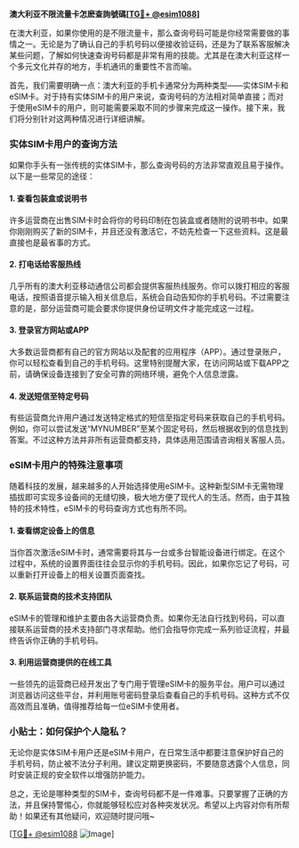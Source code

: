 **澳大利亚不限流量卡怎麽查詢號碼[[TG💪+ @esim1088](https://t.me/s/esim1088)]**

在澳大利亚，如果你使用的是不限流量卡，那么查询号码可能是你经常需要做的事情之一。无论是为了确认自己的手机号码以便接收验证码，还是为了联系客服解决某些问题，了解如何快速查询号码都是非常有用的技能。尤其是在澳大利亚这样一个多元文化并存的地方，手机通讯的重要性不言而喻。

首先，我们需要明确一点：澳大利亚的手机卡通常分为两种类型——实体SIM卡和eSIM卡。对于持有实体SIM卡的用户来说，查询号码的方法相对简单直接；而对于使用eSIM卡的用户，则可能需要采取不同的步骤来完成这一操作。接下来，我们将分别针对这两种情况进行详细讲解。

### 实体SIM卡用户的查询方法

如果你手头有一张传统的实体SIM卡，那么查询号码的方法非常直观且易于操作。以下是一些常见的途径：

#### 1. 查看包装盒或说明书
许多运营商在出售SIM卡时会将你的号码印制在包装盒或者随附的说明书中。如果你刚刚购买了新的SIM卡，并且还没有激活它，不妨先检查一下这些资料。这是最直接也是最省事的方式。

#### 2. 打电话给客服热线
几乎所有的澳大利亚移动通信公司都会提供客服热线服务。你可以拨打相应的客服电话，按照语音提示输入相关信息后，系统会自动告知你的手机号码。不过需要注意的是，部分运营商可能会要求你提供身份证明文件才能完成这一过程。

#### 3. 登录官方网站或APP
大多数运营商都有自己的官方网站以及配套的应用程序（APP）。通过登录账户，你可以轻松查看到自己的手机号码。这里特别提醒大家，在访问网站或下载APP之前，请确保设备连接到了安全可靠的网络环境，避免个人信息泄露。

#### 4. 发送短信至特定号码
有些运营商允许用户通过发送特定格式的短信至指定号码来获取自己的手机号码。例如，你可以尝试发送“MYNUMBER”至某个固定号码，然后根据收到的信息找到答案。不过这种方法并非所有运营商都支持，具体适用范围请咨询相关客服人员。

### eSIM卡用户的特殊注意事项

随着科技的发展，越来越多的人开始选择使用eSIM卡。这种新型SIM卡无需物理插拔即可实现多设备间的无缝切换，极大地方便了现代人的生活。然而，由于其独特的技术特性，eSIM卡的号码查询方式也有所不同。

#### 1. 查看绑定设备上的信息
当你首次激活eSIM卡时，通常需要将其与一台或多台智能设备进行绑定。在这个过程中，系统的设置界面往往会显示你的手机号码。因此，如果你忘记了号码，可以重新打开设备上的相关设置页面查找。

#### 2. 联系运营商的技术支持团队
eSIM卡的管理和维护主要由各大运营商负责。如果你无法自行找到号码，可以直接联系运营商的技术支持部门寻求帮助。他们会指导你完成一系列验证流程，并最终告诉你正确的手机号码。

#### 3. 利用运营商提供的在线工具
一些领先的运营商已经开发出了专门用于管理eSIM卡的服务平台。用户可以通过浏览器访问这些平台，并利用账号密码登录后查看自己的手机号码。这种方式不仅高效而且准确，值得推荐给每一位eSIM卡使用者。

### 小贴士：如何保护个人隐私？

无论你是实体SIM卡用户还是eSIM卡用户，在日常生活中都要注意保护好自己的手机号码，防止被不法分子利用。建议定期更换密码，不要随意透露个人信息，同时安装正规的安全软件以增强防护能力。

总之，无论是哪种类型的SIM卡，查询号码都不是一件难事。只要掌握了正确的方法，并且保持警惕心，你就能够轻松应对各种突发状况。希望以上内容对你有所帮助！如果还有其他疑问，欢迎随时提问哦~

[[TG💪+ @esim1088](https://t.me/s/esim1088) ![Image](https://i.postimg.cc/4NQfJmqS/Snipaste-2025-05-13-00-14-12.png)]